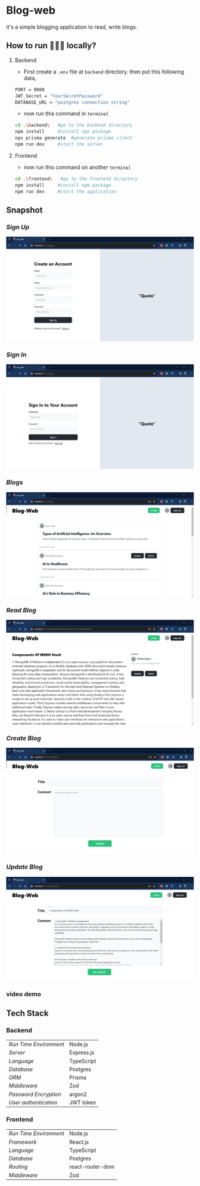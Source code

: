# Blog-web

it's a simple blogging application to read, write blogs.

## How to run 🏃🏽‍♂️ locally?

1. Backend

   - First create a `.env` file at `backend` directory. then put this following data,

   ```bash
   PORT = 8080
   JWT_Secret = "YourSecretPassword"
   DATABASE_URL = "postgres connection string"
   ```

   - now run this command in `terminal`

   ```bash
   cd .\backend\   #go to the backend directory
   npm install     #install npm package
   npx prisma generate  #generate prisma client
   npm run dev     #start the server
   ```

2. Frontend
   - now run this command on another `terminal`
   ```bash
   cd .\frontend\   #go to the frontend directory
   npm install     #install npm package
   npm run dev     #start the application
   ```

## Snapshot

### _Sign Up_

<img   src = "Public\signup.png">

### _Sign In_

<img   src = "Public\signin.png">

### _Blogs_

<img   src = "Public\blogs.png">

### _Read Blog_

<img   src = "Public\readBlog.png">

### _Create Blog_

<img   src = "Public\createBlog.png">

### _Update Blog_

<img   src = "Public\updateBlog.png">

### video demo

## Tech Stack

### Backend

|                        |            |
| :--------------------- | ---------- |
| _Run Time Environment_ | Node.js    |
| _Server_               | Express.js |
| _Language_             | TypeScript |
| _Database_             | Postgres   |
| _ORM_                  | Prisma     |
| _Middleware_           | Zod        |
| _Password Encryption_  | argon2     |
| _User authentication_  | JWT token  |

### Frontend

|                        |                  |
| :--------------------- | ---------------- |
| _Run Time Environment_ | Node.js          |
| _Framework_            | React.js         |
| _Language_             | TypeScript       |
| _Database_             | Postgres         |
| _Routing_              | react-router-dom |
| _Middleware_           | Zod              |
